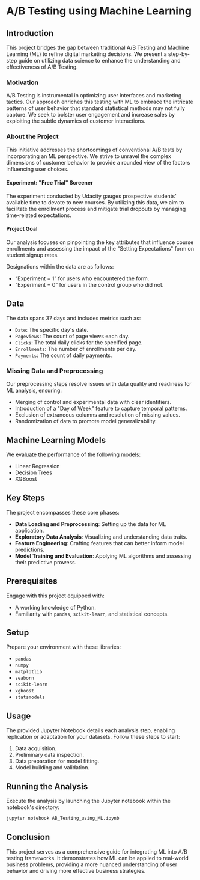 # A/B Testing using Machine Learning

## Introduction

This project bridges the gap between traditional A/B Testing and Machine Learning (ML) to refine digital marketing decisions. We present a step-by-step guide on utilizing data science to enhance the understanding and effectiveness of A/B Testing.

### Motivation

A/B Testing is instrumental in optimizing user interfaces and marketing tactics. Our approach enriches this testing with ML to embrace the intricate patterns of user behavior that standard statistical methods may not fully capture. We seek to bolster user engagement and increase sales by exploiting the subtle dynamics of customer interactions.

### About the Project

This initiative addresses the shortcomings of conventional A/B tests by incorporating an ML perspective. We strive to unravel the complex dimensions of customer behavior to provide a rounded view of the factors influencing user choices.

#### Experiment: "Free Trial" Screener

The experiment conducted by Udacity gauges prospective students' available time to devote to new courses. By utilizing this data, we aim to facilitate the enrollment process and mitigate trial dropouts by managing time-related expectations.

#### Project Goal

Our analysis focuses on pinpointing the key attributes that influence course enrollments and assessing the impact of the "Setting Expectations" form on student signup rates.

Designations within the data are as follows:
- “Experiment = 1” for users who encountered the form.
- “Experiment = 0” for users in the control group who did not.

## Data

The data spans 37 days and includes metrics such as:

- `Date`: The specific day's date.
- `Pageviews`: The count of page views each day.
- `Clicks`: The total daily clicks for the specified page.
- `Enrollments`: The number of enrollments per day.
- `Payments`: The count of daily payments.

### Missing Data and Preprocessing

Our preprocessing steps resolve issues with data quality and readiness for ML analysis, ensuring:

- Merging of control and experimental data with clear identifiers.
- Introduction of a "Day of Week" feature to capture temporal patterns.
- Exclusion of extraneous columns and resolution of missing values.
- Randomization of data to promote model generalizability.

## Machine Learning Models

We evaluate the performance of the following models:

- Linear Regression
- Decision Trees
- XGBoost

## Key Steps

The project encompasses these core phases:

- **Data Loading and Preprocessing**: Setting up the data for ML application.
- **Exploratory Data Analysis**: Visualizing and understanding data traits.
- **Feature Engineering**: Crafting features that can better inform model predictions.
- **Model Training and Evaluation**: Applying ML algorithms and assessing their predictive prowess.

## Prerequisites

Engage with this project equipped with:

- A working knowledge of Python.
- Familiarity with `pandas`, `scikit-learn`, and statistical concepts.

## Setup

Prepare your environment with these libraries:

- `pandas`
- `numpy`
- `matplotlib`
- `seaborn`
- `scikit-learn`
- `xgboost`
- `statsmodels`

## Usage

The provided Jupyter Notebook details each analysis step, enabling replication or adaptation for your datasets. Follow these steps to start:

1. Data acquisition.
2. Preliminary data inspection.
3. Data preparation for model fitting.
4. Model building and validation.

## Running the Analysis

Execute the analysis by launching the Jupyter notebook within the notebook's directory:

  ```bash
  jupyter notebook AB_Testing_using_ML.ipynb
```

## Conclusion

This project serves as a comprehensive guide for integrating ML into A/B testing frameworks. It demonstrates how ML can be applied to real-world business problems, providing a more nuanced understanding of user behavior and driving more effective business strategies.

